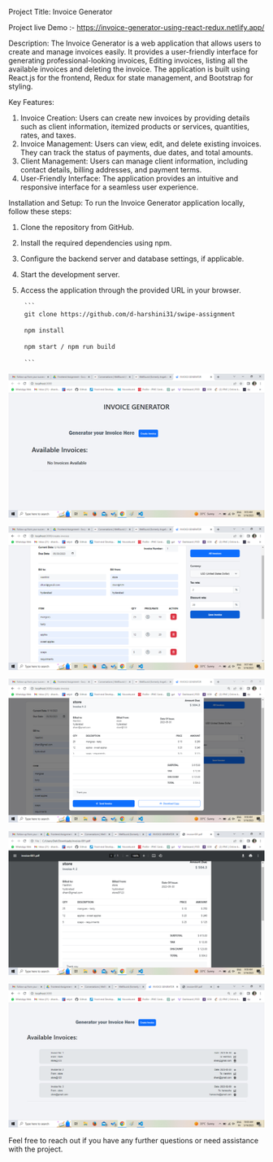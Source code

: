 Project Title: Invoice Generator

Project live Demo :-   https://invoice-generator-using-react-redux.netlify.app/
 
Description:
The Invoice Generator is a web application that allows users to create and manage invoices easily. 
It provides a user-friendly interface for generating professional-looking invoices, Editing invoices, listing all the available invoices and deleting the invoice.
The application is built using React.js for the frontend, Redux for state management, and Bootstrap for styling.

Key Features:
1. Invoice Creation: Users can create new invoices by providing details such as client information, itemized products or services, quantities, rates, and taxes.
2. Invoice Management: Users can view, edit, and delete existing invoices. They can track the status of payments, due dates, and total amounts.
3. Client Management: Users can manage client information, including contact details, billing addresses, and payment terms.
4. User-Friendly Interface: The application provides an intuitive and responsive interface for a seamless user experience.

Installation and Setup:
To run the Invoice Generator application locally, follow these steps:
1. Clone the repository from GitHub.
2. Install the required dependencies using npm.
3. Configure the backend server and database settings, if applicable.
4. Start the development server.
5. Access the application through the provided URL in your browser.
 
        ```
        git clone https://github.com/d-harshini31/swipe-assignment

        npm install

        npm start / npm run build

        ```
        
       
        
![Home Screen](ScreenShots/Home%20Screen.png)

![Create Invoice](ScreenShots/Edit%20Invoice.png)

![View Invoice](ScreenShots/View%20Invoice.png)

![Invoice Download](ScreenShots/Invoice%20pdf.png)

![List Invoice](ScreenShots/List%20Invoice.png)


       
Feel free to reach out if you have any further questions or need assistance with the project.

